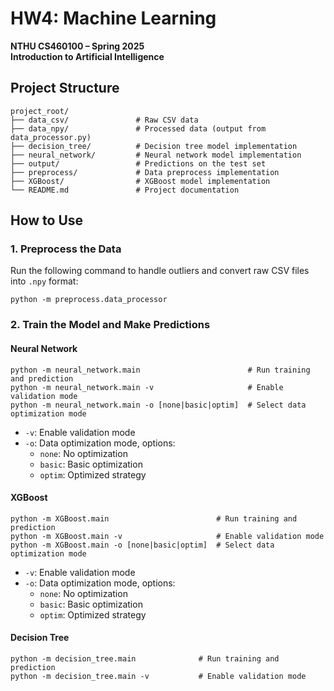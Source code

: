 # HW4: Machine Learning

**NTHU CS460100 – Spring 2025**  
**Introduction to Artificial Intelligence**

## Project Structure

```
project_root/
├── data_csv/               # Raw CSV data
├── data_npy/               # Processed data (output from data_processor.py)
├── decision_tree/          # Decision tree model implementation
├── neural_network/         # Neural network model implementation
├── output/                 # Predictions on the test set
├── preprocess/             # Data preprocess implementation
├── XGBoost/                # XGBoost model implementation
└── README.md               # Project documentation
```

## How to Use

### 1. Preprocess the Data

Run the following command to handle outliers and convert raw CSV files into `.npy` format:

```console
python -m preprocess.data_processor
```

### 2. Train the Model and Make Predictions

#### Neural Network

```console
python -m neural_network.main                        # Run training and prediction
python -m neural_network.main -v                     # Enable validation mode
python -m neural_network.main -o [none|basic|optim]  # Select data optimization mode
```

- `-v`: Enable validation mode  
- `-o`: Data optimization mode, options:
  - `none`: No optimization
  - `basic`: Basic optimization
  - `optim`: Optimized strategy

#### XGBoost

```console
python -m XGBoost.main                        # Run training and prediction
python -m XGBoost.main -v                     # Enable validation mode
python -m XGBoost.main -o [none|basic|optim]  # Select data optimization mode
```

- `-v`: Enable validation mode  
- `-o`: Data optimization mode, options:
  - `none`: No optimization
  - `basic`: Basic optimization
  - `optim`: Optimized strategy

#### Decision Tree

```console
python -m decision_tree.main              # Run training and prediction
python -m decision_tree.main -v           # Enable validation mode
```